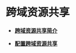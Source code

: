 # 跨域资源共享<a name="zh-cn_topic_0045829076"></a>

-   **[跨域资源共享简介](跨域资源共享简介.md)**  

-   **[配置跨域资源共享](配置跨域资源共享.md)**  


